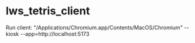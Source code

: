 # lws_tetris_client

Run client: 
    "/Applications/Chromium.app/Contents/MacOS/Chromium" --kiosk --app=http://localhost:5173

